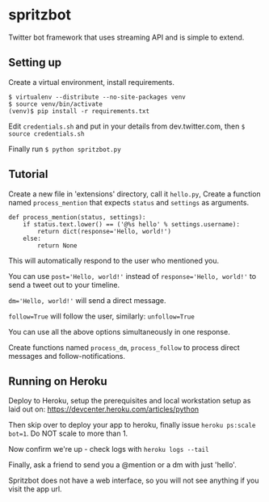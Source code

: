 spritzbot
=========

Twitter bot framework that uses streaming API and is simple to extend.

## Setting up

Create a virtual environment, install requirements.

```
$ virtualenv --distribute --no-site-packages venv
$ source venv/bin/activate
(venv)$ pip install -r requirements.txt
```

Edit ``credentials.sh`` and put in your details from dev.twitter.com, then
``$ source credentials.sh``

Finally run ``$ python spritzbot.py``


## Tutorial

Create a new file in 'extensions' directory, call it ``hello.py``,
Create a function named ``process_mention`` that expects ``status`` and
``settings`` as arguments.

```
def process_mention(status, settings):
    if status.text.lower() == ('@%s hello' % settings.username):
        return dict(response='Hello, world!')
    else:
        return None
```

This will automatically respond to the user who mentioned you.

You can use ``post='Hello, world!'`` instead of
``response='Hello, world!'`` to send a tweet out to your timeline.

``dm='Hello, world!'`` will send a direct message.

``follow=True`` will follow the user, similarly: ``unfollow=True``

You can use all the above options simultaneously in one response.

Create functions named ``process_dm``, ``process_follow`` to process
direct messages and follow-notifications.

## Running on Heroku

Deploy to Heroku, setup the prerequisites and local workstation setup
as laid out on: https://devcenter.heroku.com/articles/python

Then skip over to deploy your app to heroku, finally issue
``heroku ps:scale bot=1``. Do NOT scale to more than 1.

Now confirm we're up - check logs with ``heroku logs --tail``

Finally, ask a friend to send you a @mention or a dm with just 'hello'.

Spritzbot does not have a web interface, so you will not see anything
if you visit the app url.
